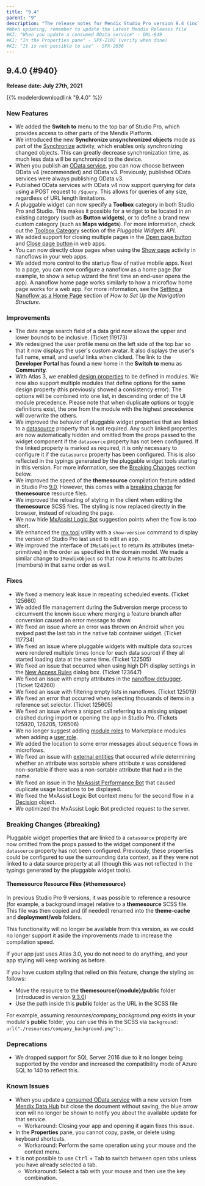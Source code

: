 ```yaml
---
title: "9.4"
parent: "9"
description: "The release notes for Mendix Studio Pro version 9.4 (including all patches) with details on new features, bug fixes, and known issues."
#When updating, remember to update the Latest Mendix Releases file
#KI: "When you update a consumed OData service" - DML-949
#KI: "In the Properties pane" - SPX-2102 (verify when done)
#KI: "It is not possible to use" - SPX-2036
---
```


## 9.4.0 {#940}

**Release date: July 27th, 2021**

{{% modelerdownloadlink "9.4.0" %}}

### New Features

* We added the **Switch to** menu to the top bar of Studio Pro, which provides access to other parts of the Mendix Platform.
* We introduced the new **Synchronize unsynchronized objects** mode as part of the [Synchronize](/refguide/synchronize) activity, which enables only synchronizing changed objects. This can greatly decrease synchronization time, as much less data will be synchronized to the device.
* When you publish an [OData service](/refguide/published-odata-services), you can now choose between OData v4 (recommended) and OData v3. Previously, published OData services were always publishing OData v3.
* Published OData services with OData v4 now support querying for data using a POST request to `/$query`. This allows for queries of any size, regardless of URL length limitations.
* A pluggable widget can now specify a **Toolbox** category in both Studio Pro and Studio. This makes it possible for a widget to be located in an existing category (such as **Button widgets**), or to define a brand new custom category (such as **Maps widgets**). For more information, check out the [Toolbox Category](/apidocs-mxsdk/apidocs/pluggable-widgets#toolbox-category) section of the *Pluggable Widgets API*.
* We added support for closing multiple pages in the [Open page button](/refguide/button-widgets) and [Close page button](/refguide/button-widgets) in web apps.
* You can now directly close pages when using the [Show page](/refguide/show-page#close-pages) activity in nanoflows in your web apps.
* We added more control to the startup flow of native mobile apps. Next to a page, you can now configure a nanoflow as a home page (for example, to show a setup wizard the first time an end-user opens the app). A nanoflow home page works similarly to how a microflow home page works for a web app. For more information, see the [Setting a Nanoflow as a Home Page](/howto/general/setting-up-the-navigation-structure#nanoflow-home-page) section of *How to Set Up the Navigation Structure*.

### Improvements

* The date range search field of a data grid now allows the upper and lower bounds to be inclusive. (Ticket 119173)
* We redesigned the user profile menu on the left side of the top bar so that it now displays the user's custom avatar. It also displays the user's full name, email, and useful links when clicked. The link to the **Developer Portal** has found a new home in the **Switch to** menu as **Community**.
* With Atlas 3, we enabled [design properties](/apidocs-mxsdk/apidocs/design-properties#design-properties-definitions) to be defined in modules. We now also support multiple modules that define options for the same design property (this previously showed a consistency error). The options will be combined into one list, in descending order of the UI module precedence. Please note that when duplicate options or toggle definitions exist, the one from the module with the highest precedence will overwrite the others.
* We improved the behavior of pluggable widget properties that are linked to a [datasource](/apidocs-mxsdk/apidocs/pluggable-widgets-property-types#datasource) property that is not required. Any such linked properties are now automatically hidden and omitted from the props passed to the widget component if the `datasource` property has not been configured. If the linked property is marked as required, it is only necessary to configure it if the `datasource` property has been configured. This is also reflected in the typings generated by the pluggable widget tools starting in this version. For more information, see the [Breaking Changes](#breaking) section below.
* We improved the speed of the **themesource** compilation feature added in Studio Pro [9.0](9.0#new-themesource-folder). However, this comes with a [breaking change](#themesource) for **themesource** resource files.
* We improved the reloading of styling in the client when editing the **themesource** SCSS files. The styling is now replaced directly in the browser, instead of reloading the page.
* We now hide [MxAssist Logic Bot](/refguide/mx-assist-logic-bot) suggestion points when the flow is too short.
* We enhanced the [mx tool](/refguide/mx-command-line-tool) utility with a `show-version` command to display the version of Studio Pro last used to edit an app.
* We improved the interface of `IMetaObject` to return its attributes (meta-primitives) in the order as specified in the domain model. We made a similar change to `IMendixObject` so that now it returns its attributes (members) in that same order as well.

### Fixes

* <a name="125660"></a>We fixed a memory leak issue in repeating scheduled events. (Ticket 125660)
* <a name="1190"></a>We added file management during the Subversion merge process to circumvent the known issue where merging a feature branch after conversion caused an error message to show.
* We fixed an issue where an error was thrown on Android when you swiped past the last tab in the native tab container widget. (Ticket 117734)
* We fixed an issue where pluggable widgets with multiple data sources were rendered multiple times (once for each data source) if they all started loading data at the same time. (Ticket 122505)
* We fixed an issue that occurred when using high DPI display settings in the [New Access Rules](/howto/security/create-a-secure-app#production) dialog box. (Ticket 123647)
* We fixed an issue with empty attributes in the [nanoflow debugger](/howto/monitoring-troubleshooting/debug-microflows-and-nanoflows). (Ticket 124260)
* We fixed an issue with filtering empty lists in nanoflows. (Ticket 125019)
* We fixed an error that occurred when selecting thousands of items in a reference set selector. (Ticket 125605)
* We fixed an issue where a snippet call referring to a missing snippet crashed during import or opening the app in Studio Pro. (Tickets 125920, 126205, 126506)
* We no longer suggest adding [module roles](/refguide/module-security#module-role) to Marketplace modules when adding a [user role](/refguide/user-roles).
* We added the location to some error messages about sequence flows in microflows.
* We fixed an issue with [external entities](/refguide/external-entities) that occurred while determining whether an attribute was sortable where attribute *x* was considered non-sortable if there was a non-sortable attribute that had *x* in the name.
* We fixed an issue in the [MxAssist Performance Bot](/refguide/mx-assist-performance-bot) that caused duplicate usage locations to be displayed.
* We fixed the MxAssist Logic Bot context menu for the second flow in a [Decision](/refguide/decisions) object.
* We optimized the MxAssist Logic Bot predicted request to the server.

### Breaking Changes {#breaking}

Pluggable widget properties that are linked to a `datasource` property are now omitted from the props passed to the widget component if the `datasource` property has not been configured. Previously, these properties could be configured to use the surrounding data context, as if they were not linked to a data source property at all (though this was not reflected in the typings generated by the pluggable widget tools).

#### Themesource Resource Files {#themesource}

In previous Studio Pro 9 versions, it was possible to reference a resource (for example, a background image) relative to a **themesource** SCSS file. This file was then copied and (if needed) renamed into the **theme-cache** and **deployment/web** folders.

This functionality will no longer be available from this version, as we could no longer support it aside the improvements made to increase the compilation speed.

If your app just uses Atlas 3.0, you do not need to do anything, and your app styling will keep working as before.

If you have custom styling that relied on this feature, change the styling as follows:

* Move the resource to the **themesource/{module}/public** folder (introduced in version [9.3.0](9.3))
* Use the path inside this **public** folder as the URL in the SCSS file

For example, assuming *resources/company_background.png* exists in your module's **public** folder, you can use this in the SCSS via `background: url("./resources/company_background.png");`.

### Deprecations

* We dropped support for SQL Server 2016 due to it no longer being supported by the vendor and increased the compatibility mode of Azure SQL to 140 to reflect this.

### Known Issues

* When you update a [consumed OData service](/refguide/consumed-odata-service) with a new version from [Mendix Data Hub](/data-hub/) but close the document without saving, the blue arrow icon will no longer be shown to notify you about the available update for that service.
	* Workaround: Closing your app and opening it again fixes this issue.
* In the **Properties** pane, you cannot copy, paste, or delete using keyboard shortcuts.
	* Workaround: Perform the same operation using your mouse and the context menu.
* It is not possible to use <kbd>Ctrl</kbd> + <kbd>Tab</kbd> to switch between open tabs unless you have already selected a tab.
	* Workaround: Select a tab with your mouse and then use the key combination.
